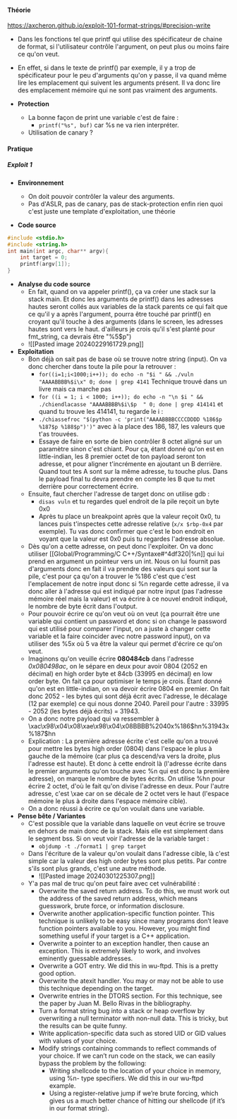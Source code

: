 


#### **Théorie**
https://axcheron.github.io/exploit-101-format-strings/#precision-write
- Dans les fonctions tel que printf qui utilise des spécificateur de chaine de format, si l'utilisateur contrôle l'argument, on peut plus ou moins faire ce qu'on veut. 
- En effet, si dans le texte de printf() par exemple, il y a trop de spécificateur pour le peu d'arguments qu'on y passe, il va quand même lire les emplacement qui suivent les arguments présent. Il va donc lire des emplacement mémoire qui ne sont pas vraiment des arguments.

- **Protection**
	- La bonne façon de print une variable c'est de faire :
		- `printf("%s", buf)` car %s ne va rien interpréter.
	- Utilisation de canary ?
#### **Pratique**

##### **Exploit 1**

- **Environnement**
	- On doit pouvoir contrôler la valeur des arguments. 
	- Pas d'ASLR, pas de canary, pas de stack-protection enfin rien quoi c'est juste une template d'exploitation, une théorie

- **Code source**
```C
#include <stdio.h>
#include <string.h>
int main(int argc, char** argv){
	int target = 0;
	printf(argv[1]);
}
```
- **Analyse du code source**
	- En fait, quand on va appeler printf(), ça va créer une stack sur la stack main. Et donc les arguments de printf() dans les adresses hautes seront collés aux variables de la stack parents ce qui fait que ce qu'il y a après l'argument, pourra être touché par printf() en croyant qu'il touche à des arguments (dans le screen, les adresses hautes sont vers le haut. d'ailleurs je crois qu'il s'est planté pour fmt_string, ca devrais être "%5$p")
	- ![[Pasted image 20240229161729.png]]
- **Exploitation**
	- Bon déjà on sait pas de base où se trouve notre string (input). On va donc chercher dans toute la pile pour la retrouver :
		- `for((i=1;i<1000;i++)); do echo -n "$i " && ./vuln "AAAABBBB%$i\x" 0; done | grep 4141`  Technique trouvé dans un livre mais ca marche pas
		- `for ((i = 1; i < 1000; i++)); do echo -n "\n $i " && ./chiendlacasse "AAAABBBB%$i\$p  " 0; done | grep 414141` et quand tu trouve les 414141, tu regarde le i :
		- `./chiassefroc "$(python -c 'print("AAAABBBBCCCCDDDD %186$p %187$p %188$p")')"` avec à la place des 186, 187, les valeurs que t'as trouvées.
		- Essaye de faire en sorte de bien contrôler 8 octet aligné sur un paramètre sinon c'est chiant. Pour ça, étant donné qu'on est en little-indian, les 8 premier octet de ton payload seront ton adresse, et pour aligner t'incrémente en ajoutant un B derrière. Quand tout tes A sont sur la même adresse, tu touche plus. Dans le payload final tu devra prendre en compte les B que tu met derrière pour correctement écrire.
	- Ensuite, faut chercher l'adresse de target donc on utilise gdb :
		- `disas vuln` et tu regardes quel endroit de la pile reçoit un byte 0x0
		- Après tu place un breakpoint après que la valeur reçoit 0x0, tu lances puis t'inspectes cette adresse relative (`x/x $rbp-0x4` par exemple). Tu vas donc confirmer que c'est le bon endroit en voyant que la valeur est 0x0 puis tu regardes l'adresse absolue.
	- Dès qu'on a cette adresse, on peut donc l'exploiter. On va donc utiliser [[Global/Programming/C C++/Syntaxe#^4df320|%n]] qui lui prend en argument un pointeur vers un int. Nous on lui fournit pas d'arguments donc en fait il va prendre des valeurs qui sont sur la pile, c'est pour ça qu'on a trouver le %186 c'est que c'est l'emplacement de notre input donc si %n regarde cette adresse, il va donc aller à l'adresse qui est indiqué par notre input (pas l'adresse mémoire réel mais la valeur) et va écrire à ce nouvel endroit indiqué, le nombre de byte écrit dans l'output.
	- Pour pouvoir écrire ce qu'on veut où on veut (ça pourrait être une variable qui contient un password et donc si on change le password qui est utilisé pour comparer l'input, on a juste à changer cette variable et la faire coincider avec notre password input), on va utiliser des %5x où 5 va être la valeur qui permet d'écrire ce qu'on veut.
	- Imaginons qu'on veuille écrire **080484cb** dans l'adresse *0x080498ac*, on le sépare en deux pour avoir 0804 (2052 en décimal) en high order byte et 84cb (33995 en décimal) en low order byte. On fait ça pour optimiser le temps je crois. Étant donné qu'on est en little-indian, on va devoir écrire 0804 en premier. On fait donc 2052 - les bytes qui sont déjà écrit avec l'adresse, le décalage (12 par exemple) ce qui nous donne 2040. Pareil pour l'autre : 33995 - 2052 (les bytes déjà écrits) = 31943.
	- On a donc notre payload qui va ressembler à \\xac\\x98\\x04\\x08\\xae\\x98\\x04\\x08BBBB%2040x%186$hn%31943x%187\$hn
	- Explication : La première adresse écrite c'est celle qu'on a trouvé pour mettre les bytes high order (0804) dans l'espace le plus à gauche de la mémoire (car plus ça descend/va vers la droite, plus l'adresse est haute). Et donc à cette endroit là (l'adresse écrite dans le premier arguments qu'on touche avec %n qui est donc la première adresse), on marque le nombre de bytes écrits. On utilise %hn pour écrire 2 octet, d'où le fait qu'on divise l'adresse en deux. Pour l'autre adresse, c'est \\xae car on se décale de 2 octet vers le haut (l'espace mémoire le plus à droite dans l'espace mémoire cible).
	- On a donc réussi à écrire ce qu'on voulait dans une variable.
- **Pense bête / Variantes**
	- C'est possible que la variable dans laquelle on veut écrire se trouve en dehors de main donc de la stack. Mais elle est simplement dans le segment bss. Si on veut voir l'adresse de la variable target :
		- `objdump -t ./format1 | grep target`
	- Dans l'écriture de la valeur qu'on voulait dans l'adresse cible, là c'est simple car la valeur des high order bytes sont plus petits. Par contre s'ils sont plus grands, c'est une autre méthode.
		- ![[Pasted image 20240301225307.png]]
	- Y'a pas mal de truc qu'on peut faire avec cet vulnérabilité :
		- Overwrite the saved return address. To do this, we must work out the address of the saved return address, which means guesswork, brute force, or information disclosure.
		- Overwrite another application-specific function pointer. This technique is unlikely to be easy since many programs don’t leave function pointers available to you. However, you might find something useful if your target is a C++ application.
		- Overwrite a pointer to an exception handler, then cause an exception. This is extremely likely to work, and involves eminently guessable addresses.
		- Overwrite a GOT entry. We did this in wu-ftpd. This is a pretty good option.
		- Overwrite the atexit handler. You may or may not be able to use this technique depending on the target.
		- Overwrite entries in the DTORS section. For this technique, see the paper by Juan M. Bello Rivas in the bibliography.
		- Turn a format string bug into a stack or heap overflow by overwriting a null terminator with non-null data. This is tricky, but the results can be quite funny.
		- Write application-specific data such as stored UID or GID values with values of your choice.
		- Modify strings containing commands to reflect commands of your choice. If we can’t run code on the stack, we can easily bypass the problem by the following:
			- Writing shellcode to the location of your choice in memory, using %n- type specifiers. We did this in our wu-ftpd example.
			- Using a register-relative jump if we’re brute forcing, which gives us a much better chance of hitting our shellcode (if it’s in our format string).